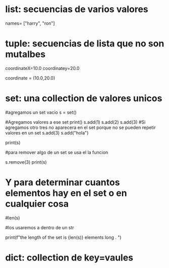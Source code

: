 list: secuencias de varios valores
===

names= ["harry", "ron"] 

tuple: secuencias de lista que no son mutalbes
===
coordinateX=10.0
coordinatey=20.0

coordinate = (10.0,20.0)

set: una collection de valores unicos
===

#agregamos un set vacio
s = set()

#Agregamos valores a ese set 
print()
s.add(1)
s.add(2)
s.add(3)
#Si agregamos otro tres no aparecera en el set porque no se pueden repetir valores en un set
s.add(3)
s.add("hola")

print(s)

#para remover algo de un set se usa el la funcion 

s.remove(3)
print(s)

# Y para determinar cuantos elementos hay en el set o en cualquier cosa 

#len(s)

#los usaremos a dentro de un str

print(f"the length of the set is {len(s)} elements long . ")

dict: collection de key=vaules 
===